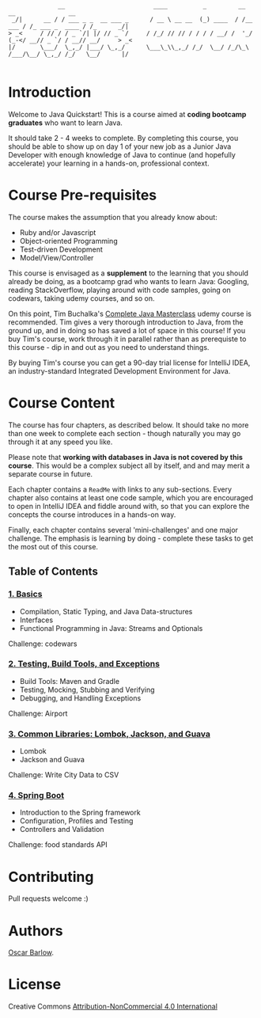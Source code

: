 ```

              __                         ____          _         __         __               __          
 _/|      __ / / ___ _ _  __ ___ _      / __ \ __ __  (_) ____  / /__  ___ / /_ ___ _  ____ / /_      _/|
> _<     / // / / _ `/| |/ // _ `/     / /_/ // // / / / / __/ /  '_/ (_-</ __// _ `/ / __// __/     > _<
|/       \___/  \_,_/ |___/ \_,_/      \___\_\\_,_/ /_/  \__/ /_/\_\ /___/\__/ \_,_/ /_/   \__/      |/  
                                                                                                         

```
# Introduction
Welcome to Java Quickstart! This is a course aimed at **coding bootcamp graduates** who want to learn Java. 

It should take 2 - 4 weeks to complete. By completing this course, you should be able to show up on day 1 of your new job as a Junior Java Developer with enough knowledge of Java to continue (and hopefully accelerate) your learning in a hands-on, professional context. 

# Course Pre-requisites
The course makes the assumption that you already know about:

* Ruby and/or Javascript
* Object-oriented Programming
* Test-driven Development
* Model/View/Controller 

This course is envisaged as a **supplement** to the learning that you should already be doing, as a bootcamp grad who wants to learn Java: Googling, reading StackOverflow, playing around with code samples, going on codewars, taking udemy courses, and so on. 

On this point, Tim Buchalka's [Complete Java Masterclass](https://www.udemy.com/java-the-complete-java-developer-course/learn/v4/overview) udemy course is recommended. Tim gives a very thorough introduction to Java, from the ground up, and in doing so has saved a lot of space in this course! If you buy Tim's course, work through it in parallel rather than as prerequiste to this course - dip in and out as you need to understand things. 

By buying Tim's course you can get a 90-day trial license for IntelliJ IDEA, an industry-standard Integrated Development Environment for Java. 

# Course Content
The course has four chapters, as described below. It should take no more than one week to complete each section - though naturally you may go through it at any speed you like.

Please note that **working with databases in Java is not covered by this course**. This would be a complex subject all by itself, and and may merit a separate course in future.

Each chapter contains a `ReadMe` with links to any sub-sections. Every chapter also contains at least one code sample, which you are encouraged to open in IntelliJ IDEA and fiddle around with, so that you can explore the concepts the course introduces in a hands-on way. 

Finally, each chapter contains several 'mini-challenges' and one major challenge. The emphasis is learning by doing - complete these tasks to get the most out of this course. 

## Table of Contents

### [1. Basics](1-basics)
* Compilation, Static Typing, and Java Data-structures
* Interfaces
* Functional Programming in Java: Streams and Optionals

Challenge: codewars
 
### [2. Testing, Build Tools, and Exceptions](2-testing-buildtools-exceptions)
* Build Tools: Maven and Gradle
* Testing, Mocking, Stubbing and Verifying 
* Debugging, and Handling Exceptions 

Challenge: Airport

### [3. Common Libraries: Lombok, Jackson, and Guava](3-lombok-jackson-guava)
* Lombok
* Jackson and Guava

Challenge: Write City Data to CSV 

### [4. Spring Boot](4-spring-boot)
* Introduction to the Spring framework
* Configuration, Profiles and Testing
* Controllers and Validation

Challenge: food standards API

# Contributing
Pull requests welcome :)

# Authors
[Oscar Barlow](https://github.com/oscar-barlow).

# License
Creative Commons [Attribution-NonCommercial 4.0 International](http://creativecommons.org/licenses/by-nc/4.0/)
